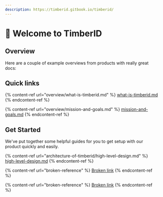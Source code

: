```yaml
---
description: https://timberid.gitbook.io/timberid/
---
```


# 🌳 Welcome to TimberID

## Overview

Here are a couple of example overviews from products with really great docs:



## Quick links

{% content-ref url="overview/what-is-timberid.md" %}
[what-is-timberid.md](overview/what-is-timberid.md)
{% endcontent-ref %}

{% content-ref url="overview/mission-and-goals.md" %}
[mission-and-goals.md](overview/mission-and-goals.md)
{% endcontent-ref %}

## Get Started

We've put together some helpful guides for you to get setup with our product quickly and easily.

{% content-ref url="architecture-of-timberid/high-level-design.md" %}
[high-level-design.md](architecture-of-timberid/high-level-design.md)
{% endcontent-ref %}

{% content-ref url="broken-reference" %}
[Broken link](broken-reference)
{% endcontent-ref %}

{% content-ref url="broken-reference" %}
[Broken link](broken-reference)
{% endcontent-ref %}
